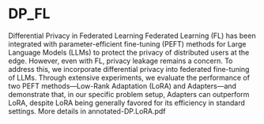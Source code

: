 # DP_FL
Differential Privacy in Federated Learning
Federated Learning (FL) has been integrated with parameter-efficient fine-tuning (PEFT) methods for Large Language Models (LLMs) to protect the privacy of distributed users at the edge. However, even with FL, privacy leakage remains a concern. To address this, we incorporate differential privacy into federated fine-tuning of LLMs. Through extensive experiments, we evaluate the performance of two PEFT methods—Low-Rank Adaptation (LoRA) and Adapters—and demonstrate that, in our specific problem setup, Adapters can outperform LoRA, despite LoRA being generally favored for its efficiency in standard settings.
More details in annotated-DP.LoRA.pdf
